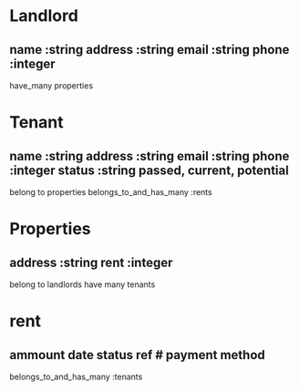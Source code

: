 

# Landlord
name :string
address :string
email :string
phone :integer
- 
have_many properties 

# Tenant 
name :string
address :string
email :string
phone :integer
status :string passed, current, potential
- 
belong to properties
belongs_to_and_has_many :rents

# Properties
address :string
rent :integer
- 
belong to landlords
have many tenants


# rent
ammount
date
status
ref #
payment method
- 
belongs_to_and_has_many :tenants